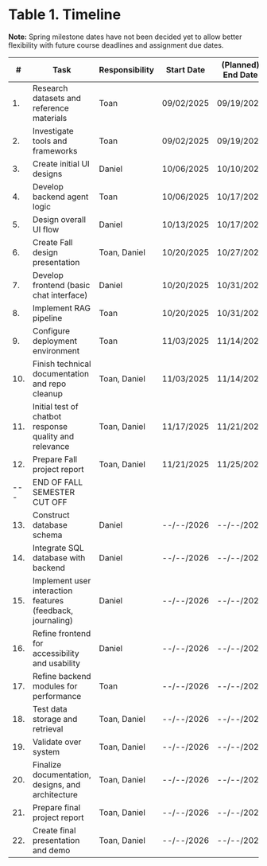 # Table 1. Timeline
**Note:** Spring milestone dates have not been decided yet to allow better flexibility with future course deadlines and assignment due dates.

| #   | Task       | Responsibility | Start Date | (Planned) End Date | Associated Milestone 
| --- | ---------- | -------------- | ---------- | ------------------ | --------- 
| 1.  | Research datasets and reference materials | Toan | 09/02/2025 | 09/19/2025 | F1 
| 2.  | Investigate tools and frameworks | Toan | 09/02/2025 | 09/19/2025 | F1 
| 3.  | Create initial UI designs | Daniel | 10/06/2025 | 10/10/2025 | F3 
| 4.  | Develop backend agent logic | Toan | 10/06/2025 | 10/17/2025 | F2
| 5.  | Design overall UI flow | Daniel | 10/13/2025 | 10/17/2025 | F3 
| 6.  | Create Fall design presentation | Toan, Daniel | 10/20/2025 | 10/27/2025 | F4
| 7.  | Develop frontend (basic chat interface) | Daniel | 10/20/2025 | 10/31/2025 | F3
| 8.  | Implement RAG pipeline | Toan | 10/20/2025 | 10/31/2025 | F2
| 9.  | Configure deployment environment | Toan | 11/03/2025 | 11/14/2025 | F5
| 10. | Finish technical documentation and repo cleanup | Toan, Daniel | 11/03/2025 | 11/14/2025 | F6
| 11. | Initial test of chatbot response quality and relevance | Toan, Daniel | 11/17/2025 | 11/21/2025 | F5
| 12. | Prepare Fall project report | Toan, Daniel | 11/21/2025 | 11/25/2025 | F7
| --- | END OF FALL SEMESTER CUT OFF |             |            |            | --
| 13. | Construct database schema | Daniel | --/--/2026 | --/--/2026 | S1
| 14. | Integrate SQL database with backend | Daniel | --/--/2026 | --/--/2026 | S1
| 15. | Implement user interaction features (feedback, journaling) | Daniel | --/--/2026 | --/--/2026 | S1
| 16. | Refine frontend for accessibility and usability | Daniel | --/--/2026 | --/--/2026 | S2 
| 17. | Refine backend modules for performance | Toan | --/--/2026 | --/--/2026 | S2
| 18. | Test data storage and retrieval | Toan, Daniel | --/--/2026 | --/--/2026 | S3
| 19. | Validate over system | Toan, Daniel | --/--/2026 | --/--/2026 | S3
| 20. | Finalize documentation, designs, and architecture | Toan, Daniel | --/--/2026 | --/--/2026 | S4
| 21. | Prepare final project report | Toan, Daniel | --/--/2026 | --/--/2026 | S5
| 22. | Create final presentation and demo | Toan, Daniel | --/--/2026 | --/--/2026 | S6
